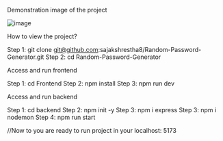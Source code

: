 Demonstration image of the project

![image](https://github.com/user-attachments/assets/fab473b3-9200-4d9c-a7f2-bbee2bbdbfbd)

How to view the project?

Step 1: git clone git@github.com:sajakshrestha8/Random-Password-Generator.git
Step 2: cd Random-Password-Generator

Access and run frontend

Step 1: cd Frontend
Step 2: npm install
Step 3: npm run dev

Access and run backend

Step 1: cd backend
Step 2: npm init -y
Step 3: npm i express
Step 3: npm i nodemon
Step 4: npm run start

//Now to you are ready to run project in your localhost: 5173
